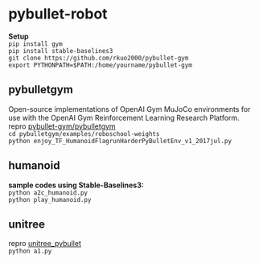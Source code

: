 # pybullet-robot
**Setup**<br>
`pip install gym`<br>
`pip install stable-baselines3`<br>
`git clone https://github.com/rkuo2000/pybullet-gym`<br>
`export PYTHONPATH=$PATH:/home/yourname/pybullet-gym`

## pybulletgym
Open-source implementations of OpenAI Gym MuJoCo environments for use with the OpenAI Gym Reinforcement Learning Research Platform.<br>
repro [pybullet-gym/pybulletgym](https://github.com/benelot/pybullet-gym)<br>
`cd pybulletgym/examples/roboschool-weights`<br>
`python enjoy_TF_HumanoidFlagrunHarderPyBulletEnv_v1_2017jul.py`<br>

## humanoid
**sample codes using Stable-Baselines3:** <br>
`python a2c_humanoid.py`<br>
`python play_humanoid.py`<br>

## unitree
repro [unitree_pybullet](https://github.com/unitreerobotics/unitree_pybullet)<br>
`python a1.py`<br>

